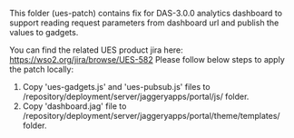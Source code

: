 This folder (ues-patch) contains fix for DAS-3.0.0 analytics dashboard to  support reading request parameters from 
dashboard url and publish the values to gadgets.

You can find the related UES product jira here: https://wso2.org/jira/browse/UES-582
Please follow below steps to apply the patch locally:

1. Copy 'ues-gadgets.js' and 'ues-pubsub.js' files to <DAS-HOME>/repository/deployment/server/jaggeryapps/portal/js/ folder.
2. Copy 'dashboard.jag' file to <DAS-HOME>/repository/deployment/server/jaggeryapps/portal/theme/templates/ folder.